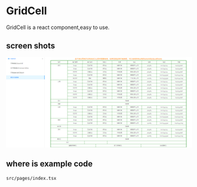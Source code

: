 # GridCell

GridCell is a react component,easy to use.

## screen shots
![screenshots](src\screenshots\screenshot.gif)

## where is example code

```
src/pages/index.tsx
```